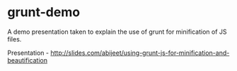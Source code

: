 # grunt-demo
A demo presentation taken to explain the use of grunt for minification of JS files.

Presentation - http://slides.com/abijeet/using-grunt-js-for-minification-and-beautification

